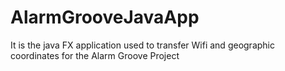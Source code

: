 # AlarmGrooveJavaApp
It is the java FX application used to transfer Wifi and geographic coordinates for the Alarm Groove Project
